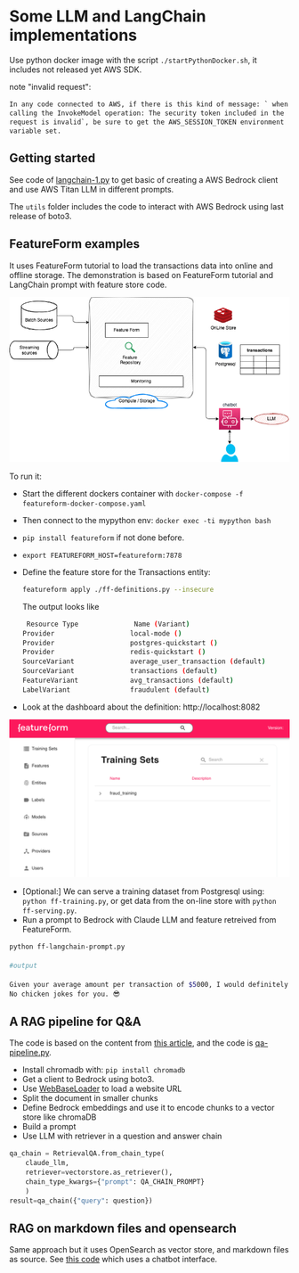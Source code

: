 # Some LLM and LangChain implementations

Use python docker image with the script `./startPythonDocker.sh`, it includes not released yet AWS SDK.

note "invalid request":

    In any code connected to AWS, if there is this kind of message: ` when calling the InvokeModel operation: The security token included in the request is invalid`, be sure to get the AWS_SESSION_TOKEN environment variable set.

## Getting started

See code of [langchain-1.py](./langchain-1.py) to get basic of creating a AWS Bedrock client and use AWS Titan LLM in different prompts.

The `utils` folder includes the code to interact with AWS Bedrock using last release of boto3.

## FeatureForm examples

It uses FeatureForm tutorial to load the transactions data into online and offline storage. The demonstration is based on FeatureForm tutorial and LangChain prompt with feature store code.

![](../docs/data/diagrams/featureform-llm.drawio.png)

To run it:

* Start the different dockers container with `docker-compose -f featureform-docker-compose.yaml`
* Then connect to the mypython env: `docker exec -ti mypython bash`
* `pip install featureform` if not done before.
* `export FEATUREFORM_HOST=featureform:7878`
* Define the feature store for the Transactions entity: 

    ```sh
    featureform apply ./ff-definitions.py --insecure
    ```

    The output looks like

    ```sh
     Resource Type              Name (Variant)                                      Status      Error 
    Provider                   local-mode ()                                       CREATED           
    Provider                   postgres-quickstart ()                              CREATED           
    Provider                   redis-quickstart ()                                 CREATED           
    SourceVariant              average_user_transaction (default)                  READY             
    SourceVariant              transactions (default)                              READY             
    FeatureVariant             avg_transactions (default)                          READY             
    LabelVariant               fraudulent (default)                                READY     
    ```

* Look at the dashboard about the definition: http://localhost:8082

![](./images/featureform-ui.png)

* [Optional:] We can serve a training dataset from Postgresql using: `python ff-training.py`, or get data from the on-line store with `python ff-serving.py`.
* Run a prompt to Bedrock with Claude LLM and feature retreived from FeatureForm.

```sh
python ff-langchain-prompt.py

#output

Given your average amount per transaction of $5000, I would definitely consider you a high roller!
No chicken jokes for you. 😎
```

## A RAG pipeline for Q&A

The code is based on the content from [this article](https://python.langchain.com/docs/use_cases/question_answering/), and the code is [qa-pipeline.py](./qa-pipeline.py).

* Install chromadb with: `pip install chromadb`
* Get a client to Bedrock using boto3.
* Use [WebBaseLoader](https://api.python.langchain.com/en/latest/document_loaders/langchain.document_loaders.web_base.WebBaseLoader.html) to load a website URL
* Split the document in smaller chunks
* Define Bedrock embeddings and use it to encode chunks to a vector store like chromaDB
* Build a prompt
* Use LLM with retriever in a question and answer chain

```python
qa_chain = RetrievalQA.from_chain_type(
    claude_llm,
    retriever=vectorstore.as_retriever(),
    chain_type_kwargs={"prompt": QA_CHAIN_PROMPT}
    )
result=qa_chain({"query": question})
```

## RAG on markdown files and opensearch

Same approach but it uses OpenSearch as vector store, and markdown files as source. See [this code](./qa-chat-md-os.py) which uses a chatbot interface.